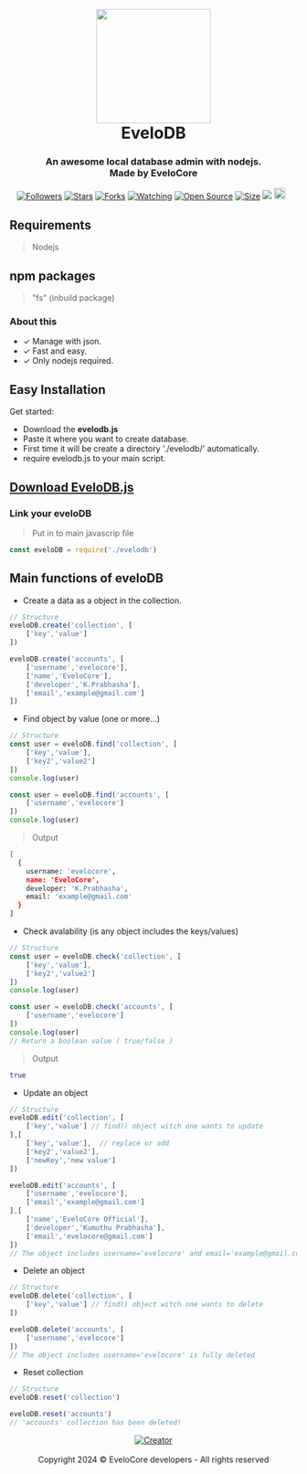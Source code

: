 
<h1 align="center">
  <br>
  <a><img src="https://i.ibb.co/t4c363X/20240305-125417.png" width="200"></a>
  <br>
  <b>EveloDB</b>
  <br>
</h1>
<h3 align="center">An awesome local database admin with nodejs.<br>Made by EveloCore</h3>
<p align="center">
<a href="https://github.com/prabhasha2006?tab=followers"><img title="Followers" src="https://img.shields.io/github/followers/prabhasha2006?color=green&style=flat-square"></a>
<a href="https://github.com/prabhasha2006/chat-application/stargazers/"><img title="Stars" src="https://img.shields.io/github/stars/prabhasha2006/chat-application?color=white&style=flat-square"></a>
<a href="https://github.com/prabhasha2006/chat-application/network/members"><img title="Forks" src="https://img.shields.io/github/forks/prabhasha2006/chat-application?color=yellow&style=flat-square"></a>
<a href="https://github.com/prabhasha2006/chat-application/watchers"><img title="Watching" src="https://img.shields.io/github/watchers/prabhasha2006/chat-application?label=Watchers&color=red&style=flat-square"></a>
<a href="https://github.com/prabhasha2006/chat-application"><img title="Open Source" src="https://badges.frapsoft.com/os/v2/open-source.svg?v=103"></a>
<a href="https://github.com/prabhasha2006/chat-application/"><img title="Size" src="https://img.shields.io/github/repo-size/prabhasha2006/chat-application?style=flat-square&color=darkred"></a>
<a href="https://hits.seeyoufarm.com"><img src="https://hits.seeyoufarm.com/api/count/incr/badge.svg?url=https%3A%2F%2Fgithub.com%2FAlipBot%2Fchat-application%2Fhit-counter&count_bg=%2379C83D&title_bg=%23555555&icon=probot.svg&icon_color=%2304FF00&title=hits&edge_flat=false"/></a>
<a href="https://github.com/prabhasha2006/chat-application/graphs/commit-activity"><img height="20" src="https://img.shields.io/badge/Maintained-No-red.svg"></a>&nbsp;&nbsp;
</p>

## Requirements
> Nodejs

## npm packages
> "fs" (inbuild package)

### About this
- ✓ Manage with json.
- ✓ Fast and easy.
- ✓ Only nodejs required.

## Easy Installation
Get started:
- Download the <b>evelodb.js</b>
- Paste it where you want to create database.
- First time it will be create a directory './evelodb/' automatically.
- require evelodb.js to your main script.

## [Download EveloDB.js](https://github.com/prabhasha2006/eveloDB)


### Link your eveloDB

> Put in to main javascrip file
```js
const eveloDB = require('./evelodb')
```
## Main functions of eveloDB

- Create a data as a object in the collection.
```js
// Structure
eveloDB.create('collection', [
    ['key','value']
])
```
```js
eveloDB.create('accounts', [
    ['username','evelocore'],
    ['name','EveloCore'],
    ['developer','K.Prabhasha'],
    ['email','example@gmail.com']
])
```

- Find object by value (one or more...)
```js
// Structure
const user = eveloDB.find('collection', [
    ['key','value'],
    ['key2','value2']
])
console.log(user)
```
```js
const user = eveloDB.find('accounts', [
    ['username','evelocore']
])
console.log(user)
```
> Output
```bash
[
  {
    username: 'evelocore',
    name: 'EveloCore',
    developer: 'K.Prabhasha',
    email: 'example@gmail.com'
  }
]
```

- Check avalability (is any object includes the keys/values)
```js
// Structure
const user = eveloDB.check('collection', [
    ['key','value'],
    ['key2','value2']
])
console.log(user)
```
```js
const user = eveloDB.check('accounts', [
    ['username','evelocore']
])
console.log(user)
// Return a boolean value ( true/false )
```
> Output
```bash
true
```

- Update an object
```js
// Structure
eveloDB.edit('collection', [
    ['key','value'] // find() object witch one wants to update
],[
    ['key','value'],  // replace or add 
    ['key2','value2'],
    ['newKey','new value']
])
```
```js
eveloDB.edit('accounts', [
    ['username','evelocore'],
    ['email','example@gmail.com']
],[
    ['name','EveloCore Official'],
    ['developer','Kumuthu Prabhasha'],
    ['email','evelocore@gmail.com']
])
// The object includes username='evelocore' and email='example@gmail.com' is successfully updated with second array's values
```

- Delete an object
```js
// Structure
eveloDB.delete('collection', [
    ['key','value'] // find() object witch one wants to delete
])
```
```js
eveloDB.delete('accounts', [
    ['username','evelocore']
])
// The object includes username='evelocore' is fully deleted
```

- Reset collection
```js
// Structure
eveloDB.reset('collection')
```
```js
eveloDB.reset('accounts')
// 'accounts' collection has been deleted!
```


<p align="center">
<a href="#"><img title="Creator" src="https://img.shields.io/badge/Creator-EveloCore-red.svg?style=for-the-badge&logo=github"></a>
    <br><br>
    Copyright 2024 © EveloCore developers - All rights reserved
</p>

